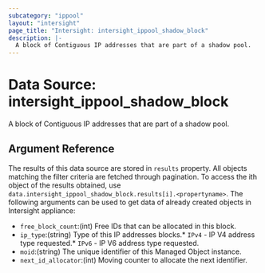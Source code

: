 ```yaml
---
subcategory: "ippool"
layout: "intersight"
page_title: "Intersight: intersight_ippool_shadow_block"
description: |-
  A block of Contiguous IP addresses that are part of a shadow pool.
---
```


# Data Source: intersight_ippool_shadow_block
A block of Contiguous IP addresses that are part of a shadow pool.
## Argument Reference
The results of this data source are stored in `results` property.
All objects matching the filter criteria are fetched through pagination.
To access the ith object of the results obtained, use `data.intersight_ippool_shadow_block.results[i].<propertyname>`.
The following arguments can be used to get data of already created objects in Intersight appliance:
* `free_block_count`:(int) Free IDs that can be allocated in this block. 
* `ip_type`:(string) Type of this IP addresses blocks.* `IPv4` - IP V4 address type requested.* `IPv6` - IP V6 address type requested. 
* `moid`:(string) The unique identifier of this Managed Object instance. 
* `next_id_allocator`:(int) Moving counter to allocate the next identifier. 
 